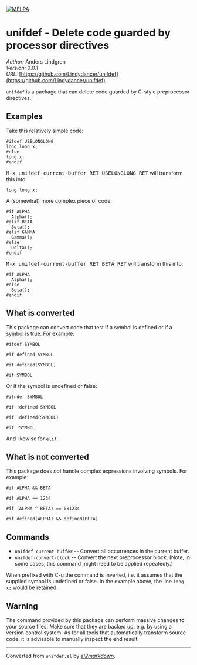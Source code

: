 [![MELPA](https://melpa.org/packages/unifdef-badge.svg)](https://melpa.org/#/unifdef)

# unifdef - Delete code guarded by processor directives

*Author:* Anders Lindgren<br>
*Version:* 0.0.1<br>
*URL:* [https://github.com/Lindydancer/unifdef](https://github.com/Lindydancer/unifdef)<br>

`unifdef` is a package that can delete code guarded by C-style
preprocessor directives.

## Examples

Take this relatively simple code:

    #ifdef USELONGLONG
    long long x;
    #else
    long x;
    #endif

<kbd>M-x unifdef-current-buffer RET USELONGLONG RET</kbd> will transform
this into:

    long long x;

A (somewhat) more complex piece of code:

    #if ALPHA
      Alpha();
    #elif BETA
      Beta();
    #elif GAMMA
      Gamma();
    #else
      Delta();
    #endif

<kbd>M-x unifdef-current-buffer RET BETA RET</kbd> will transform
this into:

    #if ALPHA
      Alpha();
    #else
      Beta();
    #endif

## What is converted

This package can convert code that test if a symbol is defined or
if a symbol is true.  For example:

    #ifdef SYMBOL

    #if defined SYMBOL

    #if defined(SYMBOL)

    #if SYMBOL

Or if the symbol is undefined or false:

    #ifndef SYMBOL

    #if !defined SYMBOL

    #if !defined(SYMBOL)

    #if !SYMBOL

And likewise for `elif`.

## What is not converted

This package does *not* handle complex expressions involving
symbols.  For example:

    #if ALPHA && BETA

    #if ALPHA == 1234

    #if (ALPHA ^ BETA) == 0x1234

    #if defined(ALPHA) && defined(BETA)

## Commands

* `unifdef-current-buffer` -- Convert all occurrences in the
  current buffer.
* `unifdef-convert-block` -- Convert the next preprocessor block.
  (Note, in some cases, this command might need to be applied
  repeatedly.)

When prefixed with C-u the command is inverted, i.e. it assumes
that the supplied symbol is undefined or false.  In the example
above, the line `long x;` would be retained.

## Warning

The command provided by this package can perform massive changes to
your source files.  Make sure that they are backed up, e.g. by
using a version control system.  As for all tools that
automatically transform source code, it is advisable to manually
inspect the end result.


---
Converted from `unifdef.el` by [*el2markdown*](https://github.com/Lindydancer/el2markdown).

